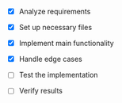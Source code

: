 - [x] Analyze requirements
- [x] Set up necessary files
- [x] Implement main functionality
- [x] Handle edge cases
- [ ] Test the implementation
- [ ] Verify results

